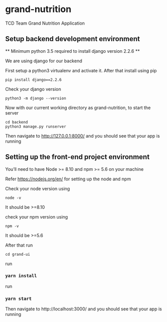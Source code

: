 # grand-nutrition
TCD Team Grand Nutrition Application


## Setup backend development environment
** Minimum python 3.5 required to install django version 2.2.6 **

We are using django for our backend

First setup a python3 virtualenv and activate it. After that install using pip
```
pip install django==2.2.6
```

Check your django version
```
python3 -m django --version
```

Now with our current working directory as grand-nutrition, to start the server
```
cd backend
python3 manage.py runserver
```

Then navigate to http://127.0.0.1:8000/ and you should see that your app is running


## Setting up the front-end project environment

 You’ll need to have Node >= 8.10 and npm >= 5.6 on your machine
 
 Refer https://nodejs.org/en/ for setting up the node and npm
 

Check your node version using
```
node -v
``` 
It should be >=8.10

check your npm version using
```
npm -v
```
It should be >=5.6

After that run
```
cd grand-ui
```
run 
### `yarn install`

run 

### `yarn start`

Then navigate to http://localhost:3000/ and you should see that your app is running